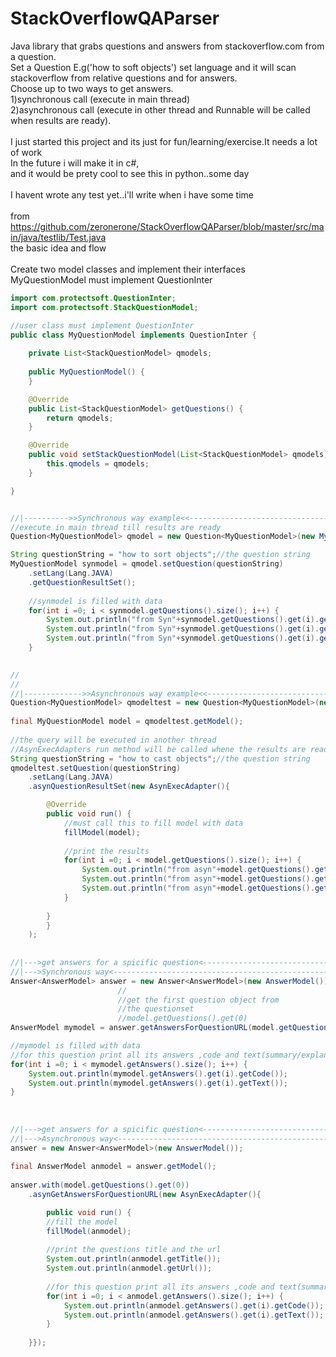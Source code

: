# StackOverflowQAParser
Java library that grabs questions and answers from stackoverflow.com from a question.<br>
Set a Question E.g('how to soft objects') set language and it will scan stackoverflow from
relative questions and for answers. <br>
Choose up to two ways to get answers.<br>
1)synchronous call (execute in main thread)<br>
2)asynchronous call (execute in other thread and Runnable will be called when results are ready).<br>
<br>
I just started this project and its just for fun/learning/exercise.It needs a lot of work<br>
In the future i will make it in c#,<br>
and it would be prety cool to see this in python..some day
<br>
<br>
I havent wrote any test yet..i'll write when i have some time
<br>
<br>
from https://github.com/zeronerone/StackOverflowQAParser/blob/master/src/main/java/testlib/Test.java
<br>
the basic idea and flow
<br>
<br>
Create two model classes and implement their interfaces
<br>
MyQuestionModel must implement QuestionInter
```java
import com.protectsoft.QuestionInter;
import com.protectsoft.StackQuestionModel;

//user class must implement QuestionInter
public class MyQuestionModel implements QuestionInter {
	
	private List<StackQuestionModel> qmodels;
	
	public MyQuestionModel() {
	}

	@Override
	public List<StackQuestionModel> getQuestions() {
		return qmodels;
	}

	@Override
	public void setStackQuestionModel(List<StackQuestionModel> qmodels) {
		this.qmodels = qmodels;
	}

}
```
```java

//|---------->>Synchronous way example<<------------------------------------||
//execute in main thread till results are ready
Question<MyQuestionModel> qmodel = new Question<MyQuestionModel>(new MyQuestionModel());

String questionString = "how to sort objects";//the question string		
MyQuestionModel synmodel = qmodel.setQuestion(questionString)
	.setLang(Lang.JAVA)
	.getQuestionResultSet();
			
	//synmodel is filled with data		
	for(int i =0; i < synmodel.getQuestions().size(); i++) {
		System.out.println("from Syn"+synmodel.getQuestions().get(i).getTitle());
		System.out.println("from Syn"+synmodel.getQuestions().get(i).getUrl());
		System.out.println("from Syn"+synmodel.getQuestions().get(i).getNumOfAnswers());
	}
			

//
//		
//|------------->>Asynchronous way example<<------------------------------------||
Question<MyQuestionModel> qmodeltest = new Question<MyQuestionModel>(new MyQuestionModel());
			
final MyQuestionModel model = qmodeltest.getModel();
			
//the query will be executed in another thread
//AsynExecAdapters run method will be called whene the results are ready
String questionString = "how to cast objects";//the question string
qmodeltest.setQuestion(questionString)
	.setLang(Lang.JAVA)
	.asynQuestionResultSet(new AsynExecAdapter(){

		@Override
		public void run() {
			//must call this to fill model with data
			fillModel(model);
					
			//print the results
			for(int i =0; i < model.getQuestions().size(); i++) {
				System.out.println("from asyn"+model.getQuestions().get(i).getTitle());
				System.out.println("from asyn"+model.getQuestions().get(i).getUrl());
				System.out.println("from asyn"+model.getQuestions().get(i).getNumOfAnswers());
			}
					
		}
		}
	);
			
		
//|--->get answers for a spicific question<-------------------------------||
//|--->Synchronous way<---------------------------------------------------||
Answer<AnswerModel> answer = new Answer<AnswerModel>(new AnswerModel());
						//
						//get the first question object from 	
						//the questionset
						//model.getQuestions().get(0)	
AnswerModel mymodel = answer.getAnswersForQuestionURL(model.getQuestions().get(0));

//mymodel is filled with data		
//for this question print all its answers ,code and text(summary/explanation)
for(int i =0; i < mymodel.getAnswers().size(); i++) {
	System.out.println(mymodel.getAnswers().get(i).getCode());
	System.out.println(mymodel.getAnswers().get(i).getText());
}
				
	
		
//|--->get answers for a spicific question<-------------------------------||
//|--->Asynchronous way<---------------------------------------------------||
answer = new Answer<AnswerModel>(new AnswerModel());
		 
final AnswerModel anmodel = answer.getModel();
		
answer.with(model.getQuestions().get(0))
	.asynGetAnswersForQuestionURL(new AsynExecAdapter(){

		public void run() {
		//fill the model
		fillModel(anmodel);
		
		//print the questions title and the url
		System.out.println(anmodel.getTitle());
		System.out.println(anmodel.getUrl());
		
		//for this question print all its answers ,code and text(summary/explanation)
		for(int i =0; i < anmodel.getAnswers().size(); i++) {
			System.out.println(anmodel.getAnswers().get(i).getCode());
			System.out.println(anmodel.getAnswers().get(i).getText());
		}
						
	}});
```
